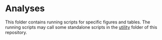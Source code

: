 # Analyses

This folder contains running scripts for specific figures and tables. The running scripts may call some standalone scripts in the [utility](../utility) folder of this repository.


